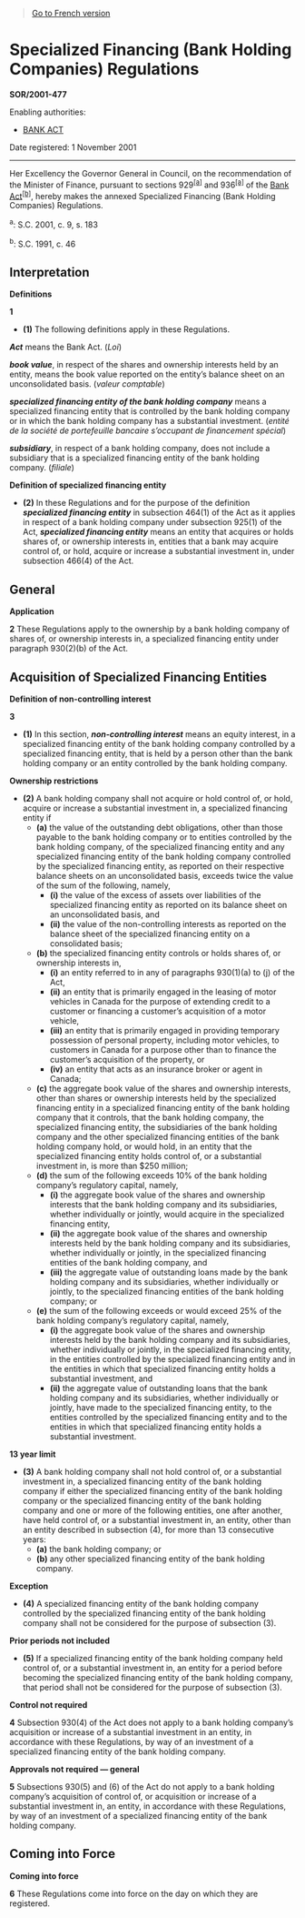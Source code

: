 > [Go to French version](/fr/Règlements/Décrets,%20ordonnances%20et%20règlements%20statutaires/2001/477.md)

# Specialized Financing (Bank Holding Companies) Regulations

**SOR/2001-477**

Enabling authorities: 
- [BANK ACT](/en/Acts/Statutes%20of%20Canada/1991/c.%2046.md)

Date registered: 1 November 2001

----------

Her Excellency the Governor General in Council, on the recommendation of the Minister of Finance, pursuant to sections 929<sup><a href='#footnotea_e'>[a]</a></sup> and 936<sup><a href='#footnotea_e'>[a]</a></sup> of the [Bank Act](/en/Acts/Statutes%20of%20Canada/1991/c.%2046.md)<sup><a href='#footnoteb_e'>[b]</a></sup>, hereby makes the annexed Specialized Financing (Bank Holding Companies) Regulations.

<a name='footnotea_e'><sup>a</sup></a>: S.C. 2001, c. 9, s. 183<br />

<a name='footnoteb_e'><sup>b</sup></a>: S.C. 1991, c. 46<br />




## Interpretation



**Definitions**

**1** 

- **(1)** The following definitions apply in these Regulations.

***Act*** means the Bank Act. (*Loi*)

***book value***, in respect of the shares and ownership interests held by an entity, means the book value reported on the entity’s balance sheet on an unconsolidated basis. (*valeur comptable*)

***specialized financing entity of the bank holding company*** means a specialized financing entity that is controlled by the bank holding company or in which the bank holding company has a substantial investment. (*entité de la société de portefeuille bancaire s’occupant de financement spécial*)

***subsidiary***, in respect of a bank holding company, does not include a subsidiary that is a specialized financing entity of the bank holding company. (*filiale*)

**Definition of specialized financing entity**

- **(2)** In these Regulations and for the purpose of the definition ***specialized financing entity*** in subsection 464(1) of the Act as it applies in respect of a bank holding company under subsection 925(1) of the Act, ***specialized financing entity*** means an entity that acquires or holds shares of, or ownership interests in, entities that a bank may acquire control of, or hold, acquire or increase a substantial investment in, under subsection 466(4) of the Act.




## General



**Application**

**2** These Regulations apply to the ownership by a bank holding company of shares of, or ownership interests in, a specialized financing entity under paragraph 930(2)(b) of the Act.




## Acquisition of Specialized Financing Entities



**Definition of non-controlling interest**

**3** 

- **(1)** In this section, ***non-controlling interest*** means an equity interest, in a specialized financing entity of the bank holding company controlled by a specialized financing entity, that is held by a person other than the bank holding company or an entity controlled by the bank holding company.

**Ownership restrictions**

- **(2)** A bank holding company shall not acquire or hold control of, or hold, acquire or increase a substantial investment in, a specialized financing entity if
	- **(a)** the value of the outstanding debt obligations, other than those payable to the bank holding company or to entities controlled by the bank holding company, of the specialized financing entity and any specialized financing entity of the bank holding company controlled by the specialized financing entity, as reported on their respective balance sheets on an unconsolidated basis, exceeds twice the value of the sum of the following, namely,
		- **(i)** the value of the excess of assets over liabilities of the specialized financing entity as reported on its balance sheet on an unconsolidated basis, and
		- **(ii)** the value of the non-controlling interests as reported on the balance sheet of the specialized financing entity on a consolidated basis;
	- **(b)** the specialized financing entity controls or holds shares of, or ownership interests in,
		- **(i)** an entity referred to in any of paragraphs 930(1)(a) to (j) of the Act,
		- **(ii)** an entity that is primarily engaged in the leasing of motor vehicles in Canada for the purpose of extending credit to a customer or financing a customer’s acquisition of a motor vehicle,
		- **(iii)** an entity that is primarily engaged in providing temporary possession of personal property, including motor vehicles, to customers in Canada for a purpose other than to finance the customer’s acquisition of the property, or
		- **(iv)** an entity that acts as an insurance broker or agent in Canada;
	- **(c)** the aggregate book value of the shares and ownership interests, other than shares or ownership interests held by the specialized financing entity in a specialized financing entity of the bank holding company that it controls, that the bank holding company, the specialized financing entity, the subsidiaries of the bank holding company and the other specialized financing entities of the bank holding company hold, or would hold, in an entity that the specialized financing entity holds control of, or a substantial investment in, is more than $250 million;
	- **(d)** the sum of the following exceeds 10% of the bank holding company’s regulatory capital, namely,
		- **(i)** the aggregate book value of the shares and ownership interests that the bank holding company and its subsidiaries, whether individually or jointly, would acquire in the specialized financing entity,
		- **(ii)** the aggregate book value of the shares and ownership interests held by the bank holding company and its subsidiaries, whether individually or jointly, in the specialized financing entities of the bank holding company, and
		- **(iii)** the aggregate value of outstanding loans made by the bank holding company and its subsidiaries, whether individually or jointly, to the specialized financing entities of the bank holding company; or
	- **(e)** the sum of the following exceeds or would exceed 25% of the bank holding company’s regulatory capital, namely,
		- **(i)** the aggregate book value of the shares and ownership interests held by the bank holding company and its subsidiaries, whether individually or jointly, in the specialized financing entity, in the entities controlled by the specialized financing entity and in the entities in which that specialized financing entity holds a substantial investment, and
		- **(ii)** the aggregate value of outstanding loans that the bank holding company and its subsidiaries, whether individually or jointly, have made to the specialized financing entity, to the entities controlled by the specialized financing entity and to the entities in which that specialized financing entity holds a substantial investment.

**13 year limit**

- **(3)** A bank holding company shall not hold control of, or a substantial investment in, a specialized financing entity of the bank holding company if either the specialized financing entity of the bank holding company or the specialized financing entity of the bank holding company and one or more of the following entities, one after another, have held control of, or a substantial investment in, an entity, other than an entity described in subsection (4), for more than 13 consecutive years:
	- **(a)** the bank holding company; or
	- **(b)** any other specialized financing entity of the bank holding company.

**Exception**

- **(4)** A specialized financing entity of the bank holding company controlled by the specialized financing entity of the bank holding company shall not be considered for the purpose of subsection (3).

**Prior periods not included**

- **(5)** If a specialized financing entity of the bank holding company held control of, or a substantial investment in, an entity for a period before becoming the specialized financing entity of the bank holding company, that period shall not be considered for the purpose of subsection (3).




**Control not required**

**4** Subsection 930(4) of the Act does not apply to a bank holding company’s acquisition or increase of a substantial investment in an entity, in accordance with these Regulations, by way of an investment of a specialized financing entity of the bank holding company.




**Approvals not required — general**

**5** Subsections 930(5) and (6) of the Act do not apply to a bank holding company’s acquisition of control of, or acquisition or increase of a substantial investment in, an entity, in accordance with these Regulations, by way of an investment of a specialized financing entity of the bank holding company.




## Coming into Force



**Coming into force**

**6** These Regulations come into force on the day on which they are registered.


